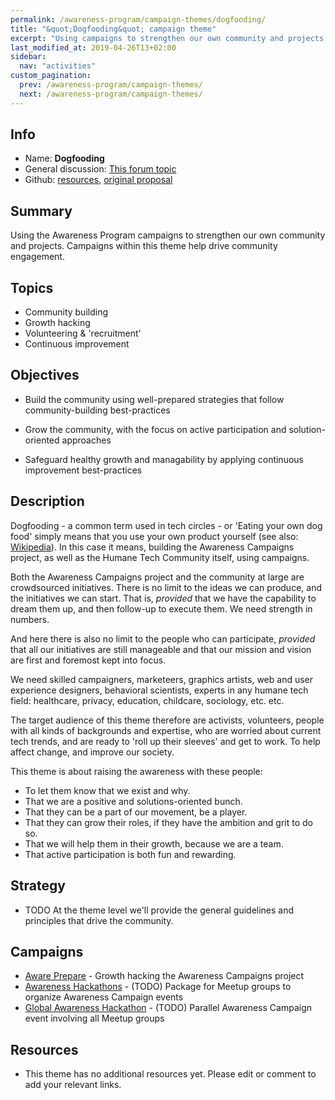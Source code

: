 ```yaml
---
permalink: /awareness-program/campaign-themes/dogfooding/
title: "&quot;Dogfooding&quot; campaign theme"
excerpt: "Using campaigns to strengthen our own community and projects."
last_modified_at: 2019-04-26T13+02:00
sidebar:
  nav: "activities"
custom_pagination:
  prev: /awareness-program/campaign-themes/
  next: /awareness-program/campaign-themes/
---
```


<!-- Please fill in the information below each header according to the instructions.

       - Do NOT remove section headers. Instead add the placeholder text if the section is not needed.
       - You can leave the comments. They can be helpful when editing the issue later on.
       - Replace brackets with appropriate information (unless part of a link), leaving formatting intact.
       - The non-comments texts below provide examples, unless they are placeholder text

    Note: You will not be wasting your time documenting all this. The information in this issue
             should be copied to the Theme README.md after your feedback is incorporated.
-->

## Info 

<!-- Provide short name that reflects the gist of the theme, used as working title.
      Also add the link to community forum topic that is used for general discussion. -->

- Name: **Dogfooding**
- General discussion: [This forum topic](https://community.humanetech.com/t/dogfooding-using-campaigns-to-strengthen-our-projects-and-community/2825)
- Github: [resources](https://github.com/humanetech-community/awareness-program/tree/master/themes/dogfooding), [original proposal](https://github.com/humanetech-community/awareness-program/issues/20)

## Summary 

<!-- Clear and concise explanation in 1-3 lines of text -->

Using the Awareness Program campaigns to strengthen our own community and projects. Campaigns within this theme help drive community engagement.

## Topics

<!-- Bullet list with (humane) tech topics and/or harms that are targeted -->

- Community building
- Growth hacking
- Volunteering & 'recruitment'
- Continuous improvement

## Objectives

<!-- Bullet list of what to achieve with the campaigns in this theme, separated by empty lines. -->

- Build the community using well-prepared strategies that follow community-building best-practices

- Grow the community, with the focus on active participation and solution-oriented approaches

- Safeguard healthy growth and managability by applying continuous improvement best-practices

## Description

<!-- A longer, more elaborate description (one or more paragraphs of text) -->

Dogfooding - a common term used in tech circles - or 'Eating your own dog food' simply means that you use your own product yourself (see also: [Wikipedia](https://en.wikipedia.org/wiki/Eating_your_own_dog_food)). In this case it means, building the Awareness Campaigns project, as well as the Humane Tech Community itself, using campaigns.

Both the Awareness Campaigns project and the community at large are crowdsourced initiatives. There is no limit to the ideas we can produce, and the initiatives we can start. That is, _provided_ that we have the capability to dream them up, and then follow-up to execute them. We need strength in numbers.

And here there is also no limit to the people who can participate, _provided_ that all our initiatives are still manageable and that our mission and vision are first and foremost kept into focus.

We need skilled campaigners, marketeers, graphics artists, web and user experience designers, behavioral scientists, experts in any humane tech field: healthcare, privacy, education, childcare, sociology, etc. etc.

The target audience of this theme therefore are activists, volunteers, people with all kinds of backgrounds and expertise, who are worried about current tech trends, and are ready to 'roll up their sleeves' and get to work. To help affect change, and improve our society.

This theme is about raising the awareness with these people:

- To let them know that we exist and why.
- That we are a positive and solutions-oriented bunch.
- That they can be a part of our movement, be a player.
- That they can grow their roles, if they have the ambition and grit to do so.
- That we will help them in their growth, because we are a team.
- That active participation is both fun and rewarding.

## Strategy

<!-- (optional) If there is a common strategy, outline it here (one or more paragraphs of text, use formatting - like lists - where appropriate). Leave the placeholder text if this section is not needed. -->

- TODO At the theme level we'll provide the general guidelines and principles that drive the community.

## Campaigns

<!-- Hyperlinked ToC to past, ongoing and future campaigns. Update this later to reflect changes. -->

- [Aware Prepare](https://github.com/humanetech-community/humanetech-community-awareness/tree/master/campaigns/aware-prepare/README.md) - Growth hacking the Awareness Campaigns project
- [Awareness Hackathons](campaigns/awareness-hackathons/README.md) - (TODO) Package for Meetup groups to organize Awareness Campaign events
- [Global Awareness Hackathon](campaigns/global-awareness-hackathon/README.md) - (TODO) Parallel Awareness Campaign event involving all Meetup groups

## Resources

<!-- (optional) Links to relevant folders, files and external information, or leave the placeholder text. -->

- This theme has no additional resources yet. Please edit or comment to add your relevant links.